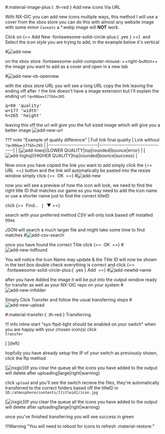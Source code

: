 #:material-image-plus:{ .th-red } Add new icons Via URL

With NX-GIC you can add new icons multiple ways, this method I will use a cover from the xbox store
you can do this with almost any website image with some *minor* `Caveats` a *.webp image will __NOT__ work.

Click on {==&nbsp;Add New :fontawesome-solid-circle-plus:{ .yes } ==} &nbsp;and Select the *icon style* you are trying to add, in the example below it's vertical

#![add-new](<img/usingnxgic/url-add/add-new1.png>)

on the xbox store :fontawesome-solid-computer-mouse: ++right-button++ the image you want to add as a cover and open in a new tab

#![add-new-xb-opennew](<img/usingnxgic/url-add/add-new2.png>)

with the xbox store URL you will see a long URL copy the link leaving the ending off after `?`
the link doesn't have a image extension but I'll explain the ending url `?q=90&w=177&h=265`
<pre>
q=90 'quality'
w=177 'width'
h=265 'height'
</pre>
leaving this off the url will give you the full sized image which will give you a better image
![add-new-url](<img/usingnxgic/url-add/add-new3.png>)

??? note "Example of quality difference"
	| Full link final quality | Link without `?q=90&w=177&h=265` |
	|-------------------------|----------------------------------|
	| [![add-lowq](<img/usingnxgic/url-add/addexlq.jpg>)]{LOWER QUALITY|top|rounded|bounce|error} | [![add-highq](<img/usingnxgic/url-add/addexfull.jpg>)]{HIGHER QUALITY|top|rounded|bounce|success}  |

Now once you have copied the link you want to add simply click the {==&nbsp; URL &nbsp;==} button
and the link will automatically be pasted into the resize window simply click {==&nbsp; OK &nbsp;==}
#![add-new](<img/usingnxgic/url-add/add-new4.png>)

now you will see a preview of how the icon will look, we need to find the right title ID that matches our game
so you may need to add the icon name or use a shorter name just to find the correct titleID

click {==&nbsp; Find... &nbsp;❘ &nbsp;▼&nbsp;==}

search with your preferred method *CSV* will only look based off installed titles

*JSON* will search a much larger file and might take some time to find matches
#![add-csv-search](<img/usingnxgic/url-add/add-new5.png>)

once you have found the correct Title click {==&nbsp; OK &nbsp;==}
#![add-new-tidfound](<img/usingnxgic/url-add/add-new6.png>)

You will notice the Icon Name may update & the Title ID will now be shown in the text box
double check everything is correct and click {==  &nbsp;:fontawesome-solid-circle-plus:{ .yes } Add&nbsp; ==}
#![add-newtid-name](<img/usingnxgic/url-add/add-new7.png>)

after you have Added the image it will be put into the output window ready for transfer as well as your NX-GIC repo on your system
#![add-new-infolder](<img/usingnxgic/url-add/add-new8.png>)

Simply Click Transfer and follow the usual transferring steps
#![add-new-upload](<img/usingnxgic/url-add/add-new9.png>)

#:material-transfer:{ .th-red } Transferring

!!! info inline start "sys-ftpd-light should be enabled on your switch"
when you are happy with your chosen icon(s) click<br> `transfer`

[ ]{left}

hopfully you have already setup the IP of your switch as previously shown, click the ftp method

[![nxgic](<img/usingnxgic/nx-gic5.png>)]{If you clear the queue all the icons you have added to the output will delete after uploading|large|right|warning}

click ```upload``` and you'll see the switch recieve the files, they're automatically transferred to the correct folders based off the titleID
in `SD:/atmosphere/contents/[titleid]/icon.jpg`

[![nxgic](<img/usingnxgic/nx-gic6.png>)]{If you clear the queue all the icons you have added to the output will delete after uploading|large|right|warning}


once you've finished transferring you will see success in green

!!!Warning "You will need to reboot for icons to refresh :material-restore:"



